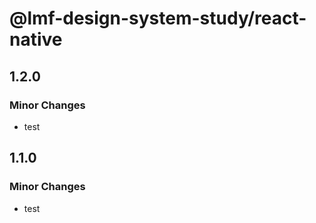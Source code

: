 # @lmf-design-system-study/react-native

## 1.2.0

### Minor Changes

- test

## 1.1.0

### Minor Changes

- test
